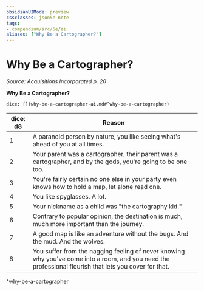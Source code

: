 ```yaml
---
obsidianUIMode: preview
cssclasses: json5e-note
tags:
- compendium/src/5e/ai
aliases: ["Why Be a Cartographer?"]
---
```

# Why Be a Cartographer?
*Source: Acquisitions Incorporated p. 20* 

**Why Be a Cartographer?**

`dice: [](why-be-a-cartographer-ai.md#^why-be-a-cartographer)`

| dice: d8 | Reason |
|----------|--------|
| 1 | A paranoid person by nature, you like seeing what's ahead of you at all times. |
| 2 | Your parent was a cartographer, their parent was a cartographer, and by the gods, you're going to be one too. |
| 3 | You're fairly certain no one else in your party even knows how to hold a map, let alone read one. |
| 4 | You like spyglasses. A lot. |
| 5 | Your nickname as a child was "the cartography kid." |
| 6 | Contrary to popular opinion, the destination is much, much more important than the journey. |
| 7 | A good map is like an adventure without the bugs. And the mud. And the wolves. |
| 8 | You suffer from the nagging feeling of never knowing why you've come into a room, and you need the professional flourish that lets you cover for that. |
^why-be-a-cartographer
